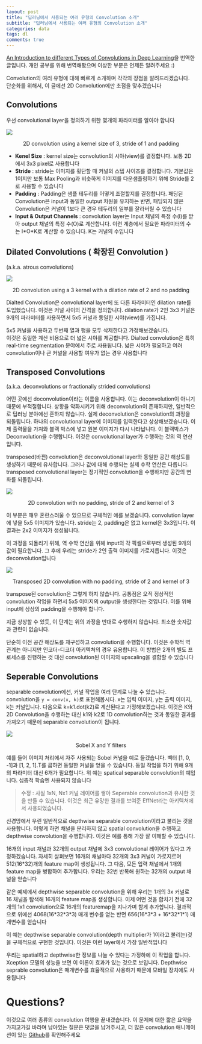 ```yaml
---
layout: post
title: "딥러닝에서 사용되는 여러 유형의 Convolution 소개"
subtitle: "딥러닝에서 사용되는 여러 유형의 Convolution 소개"
categories: data
tags: dl
comments: true
---
```

[An Introduction to different Types of Convolutions in Deep Learning](https://towardsdatascience.com/types-of-convolutions-in-deep-learning-717013397f4d)을 번역한 글입니다. 개인 공부를 위해 번역해봤으며 이상한 부분은 언제든 알려주세요 :)


Convolution의 여러 유형에 대해 빠르게 소개하며 각각의 장점을 알려드리겠습니다. 단순화를 위해서, 이 글에선 2D Convolution에만 초점을 맞추겠습니다


## Convolutions

우선 convolutional layer을 정의하기 위한 몇개의 파라미터를 알아야 합니다

<img src="https://cdn-images-1.medium.com/max/1200/1*1okwhewf5KCtIPaFib4XaA.gif">
<p align="center">2D convolution using a kernel size of 3, stride of 1 and padding</p>



- **Kenel Size** : kernel size는 convolution의 시야(view)를 결정합니다. 보통 2D에서 3x3 pixel로 사용합니다
- **Stride** : stride는 이미지를 횡단할 때 커널의 스텝 사이즈를 결정합니다.  기본값은 1이지만 보통 Max Pooling과 비슷하게 이미지를 다운샘플링하기 위해 Stride를 2로 사용할 수 있습니다
- **Padding** : Padding은 샘플 테두리를 어떻게 조절할지를 결정합니다. 패딩된 Convolution은 input과 동일한 output 차원을 유지하는 반면, 패딩되지 않은 Convolution은 커널이 1보다 큰 경우 테두리의 일부를 잘라버릴 수 있습니다
- **Input & Output Channels** : convolution layer는 Input 채널의 특정 수(I)를 받아 output 채널의 특정 수(O)로 계산합니다. 이런 계층에서 필요한 파라미터의 수는 I\*O\*K로 계산할 수 있습니다. K는 커널의 수입니다


## Dilated Convolutions ( 확장된 Convolution )
(a.k.a. atrous convolutions)

<img src="https://cdn-images-1.medium.com/max/1200/1*SVkgHoFoiMZkjy54zM_SUw.gif">
<p align="center">
2D convolution using a 3 kernel with a dilation rate of 2 and no padding
</p>

Dialted Convolution은 convolutional layer에 또 다른 파라미터인 dilation rate를 도입했습니다. 이것은 커널 사이의 간격을 정의합니다. dilation rate가 2인 3x3 커널은 9개의 파라미터를 사용하면서 5x5 커널과 동일한 시야(view)를 가집니다.  

5x5 커널을 사용하고 두번째 열과 행을 모두 삭제한다고 가정해보겠습니다.  
이것은 동일한 계산 비용으로 더 넓은 시야를 제공합니다. Dialted convolution은 특히 real-time segmentation 분야에서 주로 사용됩니다. 넓은 시야가 필요하고 여러 convolution이나 큰 커널을 사용할 여유가 없는 경우 사용합니다


## Transposed Convolutions
(a.k.a. deconvolutions or fractionally strided convolutions)

어떤 곳에선 doconvolution이라는 이름을 사용합니다. 이는 deconvolution이 아니기 때문에 부적절합니다.  상황을 악화시키기 위해 deconvolution이 존재하지만, 일반적으로 딥러닝 분야에선 흔하지 않습니다.  실제 deconvolution은 convolution의 과정을 되돌립니다. 하나의 convolutional layer에 이미지를 입력한다고 상상해보겠습니다. 이제 출력물을 가져와 블랙 박스에 넣고 원본 이미지가 다시 나타납니다. 이 블랙박스가 Deconvolution을 수행합니다. 이것은 convolutional layer가 수행하는 것의 역 연산입니다.  

transposed(바뀐) convolution은  deconvolutional layer와 동일한 공간 해상도를 생성하기 때문에 유사합니다. 그러나 값에 대해 수행되는 실제 수학 연산은 다릅니다. transposed convolutional layer는 정기적인 convolution을 수행하지만 공간의 변화를 되돌립니다.


<img src="https://cdn-images-1.medium.com/max/1200/1*BMngs93_rm2_BpJFH2mS0Q.gif">
<p align="center">
2D convolution with no padding, stride of 2 and kernel of 3
</p>

이 부분은 매우 혼란스러울 수 있으므로 구체적인 예를 보겠습니다. convolution layer에 넣을 5x5 이미지가 있습니다. stride는 2, padding은 없고 kernel은 3x3입니다. 이 결과는 2x2 이미지가 생성됩니다.  

이 과정을 되돌리기 위해, 역 수학 연산을 위해 input의 각 픽셀으로부터 생성된 9개의 값이 필요합니다. 그 후에 우리는 stride가 2인 출력 이미지를 가로지릅니다. 이것은 deconvolution입니다

<img src="https://cdn-images-1.medium.com/max/1200/1*Lpn4nag_KRMfGkx1k6bV-g.gif">
<p align="center">
Transposed 2D convolution with no padding, stride of 2 and kernel of 3
</p>

transpose된 convolution은 그렇게 하지 않습니다. 공통점은 오직 정상적인 convolution 작업을 하면서 5x5 이미지의 output을 생성한다는 것입니다. 이를 위해 input에 상상의 padding을 수행해야 합니다.  

지금 상상할 수 있듯, 이 단계는 위의 과정을 반대로 수행하지 않습니다. 최소한 숫자값과 관련이 없습니다.  

단순히 이전 공간 해상도를 재구성하고 convolution을 수행합니다. 이것은 수학적 역 관계는 아니지만 인코더-디코더 아키텍쳐의 경우 유용합니다. 이 방법은 2개의 별도 프로세스를 진행하는 것 대신 convolution된 이미지의 upscaling을 결합할 수 있습니다



## Seperable Convolutions

separable convolution에선, 커널 작업을 여러 단계로 나눌 수 있습니다. convolution을 ```y = conv(x, k)```로 표현해봅시다. x는 입력 이미지, y는 출력 이미지, k는 커널입니다. 다음으로 k=k1.dot(k2)로 계산된다고 가정해보겠습니다. 이것은 K와 2D Convolution을 수행하는 대신 k1와 k2로 1D convolution하는 것과 동일한 결과를 가져오기 때문에 separable convolution이 됩니다.  

<img src="https://cdn-images-1.medium.com/max/1200/1*owXMr9DonUUWP1c2Thg_Dw.png">
<p align="center">
Sobel X and Y filters
</p>

예를 들어 이미지 처리에서 자주 사용되는 Sobel 커널을 예로 들겠습니다. 벡터 [1, 0, -1]과 [1, 2, 1].T를 곱하면 동일한 커널을 얻을 수 있습니다. 동일 작업을 하기 위해 9개의 파라미터 대신 6개가 필요합니다. 위 예는 spatical separable convolution의 예입니다. 심층적 학습엔 사용되지 않습니다
> 수정 : 사실 1xN, Nx1 커널 레이어를 쌓아 Seperable convolution과 유사한 것을 만들 수 있습니다. 이것은 최근 유망한 결과를 보여준 EffNet라는 아키텍쳐에서 사용되었습니다.

신경망에서 우린 일반적으로 depthwise separable convolution이라고 불리는 것을 사용합니다. 이렇게 하면 채널을 분리하지 않고 spatial convolution을 수행하고 depthwise convolution을 수행합니다. 이것은 예를 통해 가장 잘 이해할 수 있습니다.


16개의 input 채널과 32개의 output 채널에 3x3 convolutional 레이어가 있다고 가정하겠습니다. 자세히 살펴보면 16개의 채널마다 32개의 3x3 커널이 가로지르며 512(16*32)개의 feature map이 생성됩니다. 그 다음, 모든 입력 채널에서 1개의 feature map을 병합하여 추가합니다. 우리는 32번 반복해 원하는 32개의 output 채널을 얻습니다

같은 예제에서 depthwise separable convolution을 위해 우리는 1개의 3x 커널로 16 채널을 탐색해 16개의 feature map을 생성합니다. 이제 어떤 것을 합치기 전에 32개의 1x1 convolution으로 16개의 featuremap을 지나가며 함게 추가합니다. 결과적으로 위에선 4068(16\*32\*3\*3) 매개 변수를 얻는 반면 656(16\*3\*3 + 16\*32\*1\*1) 매개변수를 얻습니다

이 예는 depthwise separable convolution(depth multiplier가 1이라고 불리는)것을 구체적으로 구현한 것입니다. 이것은 이런 layer에서 가장 일반적입니다

우리는 spatial하고 depthwise한 정보를 나눌 수 있다는 가정하에 이 작업을 합니다. Xception 모델의 성능을 보면 이 이론이 효과가 있는 것으로 보입니다. Depthwise seprable convolution은 매개변수를 효율적으로 사용하기 때문에 모바일 장치에도 사용됩니다

# Questions?
이것으로 여러 종류의 convolution 여행을 끝내겠습니다. 이 문제에 대한 짧은 요약을 가지고가길 바라며 남아있는 질문은 댓글을 남겨주시고, 더 많은 convolution 애니메이션이 있는 [Github](https://github.com/vdumoulin/conv_arithmetic)를 확인해주세요
